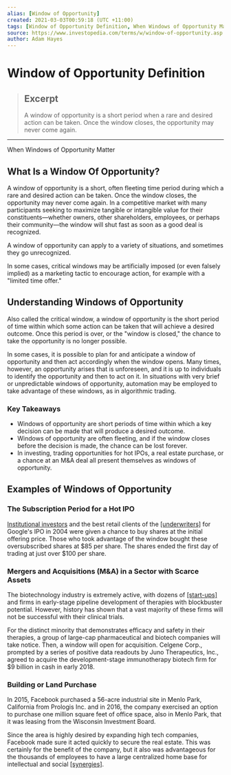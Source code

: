 ```yaml
---
alias: [Window of Opportunity]
created: 2021-03-03T00:59:18 (UTC +11:00)
tags: [Window of Opportunity Definition, When Windows of Opportunity Matter]
source: https://www.investopedia.com/terms/w/window-of-opportunity.asp
author: Adam Hayes
---
```


# Window of Opportunity Definition

> ## Excerpt
> A window of opportunity is a short period when a rare and desired action can be taken. Once the window closes, the opportunity may never come again.

---

When Windows of Opportunity Matter
## What Is a Window Of Opportunity?

A window of opportunity is a short, often fleeting time period during which a rare and desired action can be taken. Once the window closes, the opportunity may never come again. In a competitive market with many participants seeking to maximize tangible or intangible value for their constituents—whether owners, other shareholders, employees, or perhaps their community—the window will shut fast as soon as a good deal is recognized.

A window of opportunity can apply to a variety of situations, and sometimes they go unrecognized.

In some cases, critical windows may be artificially imposed (or even falsely implied) as a marketing tactic to encourage action, for example with a "limited time offer."

## Understanding Windows of Opportunity

Also called the critical window, a window of opportunity is the short period of time within which some action can be taken that will achieve a desired outcome. Once this period is over, or the "window is closed," the chance to take the opportunity is no longer possible.

In some cases, it is possible to plan for and anticipate a window of opportunity and then act accordingly when the window opens. Many times, however, an opportunity arises that is unforeseen, and it is up to individuals to identify the opportunity and then to act on it. In situations with very brief or unpredictable windows of opportunity, automation may be employed to take advantage of these windows, as in algorithmic trading.

### Key Takeaways

-   Windows of opportunity are short periods of time within which a key decision can be made that will produce a desired outcome.
-   Windows of opportunity are often fleeting, and if the window closes before the decision is made, the chance can be lost forever.
-   In investing, trading opportunities for hot IPOs, a real estate purchase, or a chance at an M&A deal all present themselves as windows of opportunity.

## Examples of Windows of Opportunity

### The Subscription Period for a Hot IPO

[Institutional investors](https://www.investopedia.com/terms/i/institutionalinvestor.asp) and the best retail clients of the [[underwriters]](https://www.investopedia.com/terms/u/underwriter.asp) for Google's IPO in 2004 were given a chance to buy shares at the initial offering price. Those who took advantage of the window bought these oversubscribed shares at $85 per share. The shares ended the first day of trading at just over $100 per share.

### Mergers and Acquisitions (M&A) in a Sector with Scarce Assets

The biotechnology industry is extremely active, with dozens of [[start-ups]](https://www.investopedia.com/terms/s/startup.asp) and firms in early-stage pipeline development of therapies with blockbuster potential. However, history has shown that a vast majority of these firms will not be successful with their clinical trials.

For the distinct minority that demonstrates efficacy and safety in their therapies, a group of large-cap pharmaceutical and biotech companies will take notice. Then, a window will open for acquisition. Celgene Corp., prompted by a series of positive data readouts by Juno Therapeutics, Inc., agreed to acquire the development-stage immunotherapy biotech firm for $9 billion in cash in early 2018.

### Building or Land Purchase

In 2015, Facebook purchased a 56-acre industrial site in Menlo Park, California from Prologis Inc. and in 2016, the company exercised an option to purchase one million square feet of office space, also in Menlo Park, that it was leasing from the Wisconsin Investment Board.

Since the area is highly desired by expanding high tech companies, Facebook made sure it acted quickly to secure the real estate. This was certainly for the benefit of the company, but it also was advantageous for the thousands of employees to have a large centralized home base for intellectual and social [[synergies]](https://www.investopedia.com/terms/s/synergy.asp).
